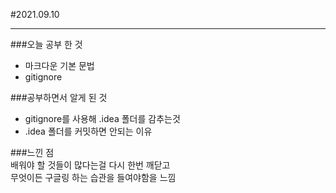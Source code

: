 #2021.09.10
- - -
###오늘 공부 한 것
* 마크다운 기본 문법
* gitignore   

###공부하면서 알게 된 것
* gitignore를 사용해 .idea 폴더를 감추는것
* .idea 폴더를 커밋하면 안되는 이유   

###느낀 점   
배워야 할 것들이 많다는걸 다시 한번 깨닫고   
무엇이든 구글링 하는 습관을 들여야함을 느낌